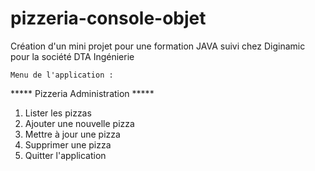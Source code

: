 # pizzeria-console-objet

Création d'un mini projet pour une formation JAVA suivi chez Diginamic pour la société DTA Ingénierie

    Menu de l'application :
***** Pizzeria Administration *****
1.  Lister les pizzas
2.  Ajouter une nouvelle pizza
3.  Mettre à jour une pizza
4.  Supprimer une pizza
99. Quitter l'application


